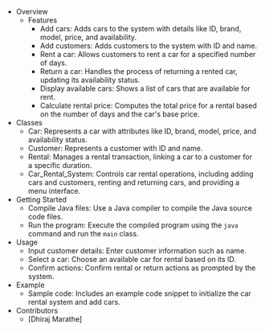 - Overview
  - Features
    - Add cars: Adds cars to the system with details like ID, brand, model, price, and availability.
    - Add customers: Adds customers to the system with ID and name.
    - Rent a car: Allows customers to rent a car for a specified number of days.
    - Return a car: Handles the process of returning a rented car, updating its availability status.
    - Display available cars: Shows a list of cars that are available for rent.
    - Calculate rental price: Computes the total price for a rental based on the number of days and the car's base price.
- Classes
  - Car: Represents a car with attributes like ID, brand, model, price, and availability status.
  - Customer: Represents a customer with ID and name.
  - Rental: Manages a rental transaction, linking a car to a customer for a specific duration.
  - Car_Rental_System: Controls car rental operations, including adding cars and customers, renting and returning cars, and providing a menu interface.
- Getting Started
  - Compile Java files: Use a Java compiler to compile the Java source code files.
  - Run the program: Execute the compiled program using the `java` command and run the `main` class.
- Usage
  - Input customer details: Enter customer information such as name.
  - Select a car: Choose an available car for rental based on its ID.
  - Confirm actions: Confirm rental or return actions as prompted by the system.
- Example
  - Sample code: Includes an example code snippet to initialize the car rental system and add cars.
- Contributors
  - [Dhiraj Marathe]

